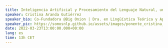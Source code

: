 ```yaml
---
title: Inteligencia Artificial y Procesamiento del Lenguaje Natural, una apasionante encrucijada
speaker: Cristina Aranda Gutiérrez
speaker_bio: Co-Fundadora @Big Onion | Dra. en Lingüística Teórica y Aplicada
speaker_pic: https://somosnlp.github.io/assets/images/ponente_cristina_aranda.jpg
date: 2022-03-23T13:00:00.000+00:00
lang: es
time: 13h CET
---
```


<EventSummary
    description="La inteligencia artificial (IA) forma parte de forma silenciosa de nuestro día y se ha convertido en una de las principales palancas en la digitalización de empresas. El objetivo de esta conferencia es explicar qué es la IA, cuáles son sus principales retos. En concreto, la Dra. Cristina Aranda se centrará en uno de los verticales de la IA con más potencial para el desarrollo económico de países y empresas: el procesamiento del lenguaje natural, para el cual, como se mostrará, es necesaria la transferencia de conocimiento y la colaboración de perfiles con diferente formación y experiencia, Las humanidades y las carreras técnicas por fin se juntan para crear productos y servicios de gran impacto social o empresarial."
    poster="https://somosnlp.github.io/assets/images/evento_23_03_encrucijada.png"
    video="https://www.youtube.com/embed/GX4l3WhOy4o"
    name="Cristina Aranda Gutiérrez"
    twitter="https://twitter.com/cris_aranda_"
    linkedin="https://www.linkedin.com/in/cristinaaranda-businessdevelopment/"
    bio="Cristina Aranda es doctora en Lingüística Teórica y Aplicada, máster en Internet Business y licenciada en Filología Hispánica. Cofundadora de MujeresTech y  cofundadora de Big Onion, un equipo de solucionadores cuya experiencia les hace capaces de activar, poner en marcha o acelerar tecnologías más nuevas, la  innovación y/o la transformación cultural de las empresas de cualquier tipo y sector siempre pensando en el impacto positivo de la tecnología en las personas."
    lista="https://somosnlp.org/hackathon#charlas-y-talleres"
/>